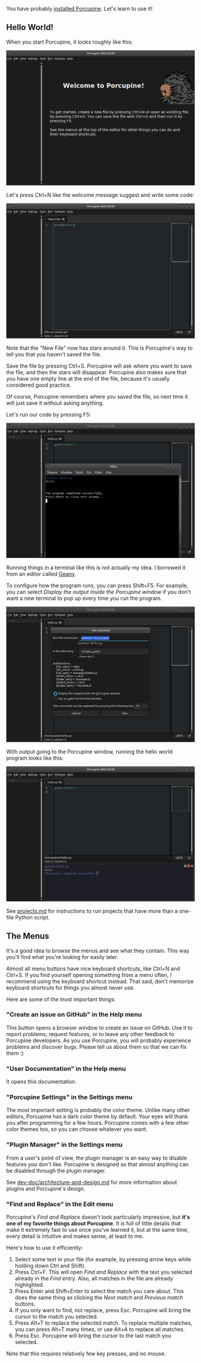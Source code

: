 You have probably [installed Porcupine](https://github.com/Akuli/porcupine/#installing-porcupine).
Let's learn to use it!


## Hello World!

When you start Porcupine,
it looks roughly like this:

![Porcupine after starting it.](images/just-started.png)

Let's press Ctrl+N like the welcome message suggest and write some code:

![The Hello World program in Porcupine.](images/hello-world-not-saved.png)

Note that the "New File" now has stars around it.
This is Porcupine's way to tell you that you haven't saved the file.

Save the file by pressing Ctrl+S. Porcupine will ask where you want to
save the file, and then the stars will disappear.
Porcupine also makes sure that you have one empty line at the end of the file,
because it's usually considered good practice.

Of course, Porcupine remembers where you saved the file,
so next time it will just save it without asking anything.

Let's run our code by pressing F5:

![The Hello World program in an external terminal.](images/hello-world-run-external-terminal.png)

Running things in a terminal like this is not actually my idea.
I borrowed it from an editor called [Geany](https://geany.org/).

To configure how the program runs, you can press Shift+F5.
For example, you can select *Display the output inside the Porcupine window*
if you don't want a new terminal to pop up every time you run the program.

![The "Run Command" dialog.](images/run-command-dialog.png)

With output going to the Porcupine window, running the hello world program looks like this:

![The Hello World program in Porcupine.](images/hello-world-run.png)

See [projects.md](projects.md) for instructions to run projects that have more than a one-file Python script.


## The Menus

It's a good idea to browse the menus and see what they contain.
This way you'll find what you're looking for easily later.

Almost all menu buttons have nice keyboard shortcuts, like Ctrl+N and
Ctrl+S. If you find yourself opening something from a menu often,
I recommend using the keyboard shortcut instead.
That said, don't memorize keyboard shortcuts for things you almost never use.

Here are some of the most important things:

### "Create an issue on GitHub" in the Help menu

This button opens a browser window to create an issue on GitHub.
Use it to report problems, request features, or to leave any other feedback to Porcupine developers.
As you use Porcupine, you will probably experience problems and discover bugs.
Please tell us about them so that we can fix them :)

### "User Documentation" in the Help menu

It opens this documentation.

### "Porcupine Settings" in the Settings menu

The most important setting is probably the color theme.
Unlike many other editors, Porcupine has a dark color theme by default.
Your eyes will thank you after programming for a few hours.
Porcupine comes with a few other color themes too, so you can choose whatever you want.

### "Plugin Manager" in the Settings menu

From a user's point of view, the plugin manager is an easy way to disable features you don't like.
Porcupine is designed so that almost anything can be disabled through the plugin manager.

See [dev-doc/architecture-and-design.md](../dev-doc/architecture-and-design.md)
for more information about plugins and Porcupine's design.

### "Find and Replace" in the Edit menu

Porcupine's *Find and Replace* doesn't look particularly impressive,
but **it's one of my favorite things about Porcupine**.
It is full of little details that make it extremely fast to use once you've learned it,
but at the same time, every detail is intuitive and makes sense, at least to me.

Here's how to use it efficiently:

1. Select some text in your file (for example, by pressing arrow keys while holding down Ctrl and Shift).
2. Press Ctrl+F. This will open *Find and Replace* with the text you selected already in the *Find* entry.
    Also, all matches in the file are already highlighted.
3. Press Enter and Shift+Enter to select the match you care about.
    This does the same thing as clicking the *Next match* and *Previous match* buttons.
4. If you only want to find, not replace, press Esc. Porcupine will bring the cursor to the match you selected.
5. Press Alt+T to replace the selected match. To replace multiple matches, you can press Alt+T many times, or use Alt+A to replace all matches.
6. Press Esc. Porcupine will bring the cursor to the last match you selected.

Note that this requires relatively few key presses, and no mouse.
